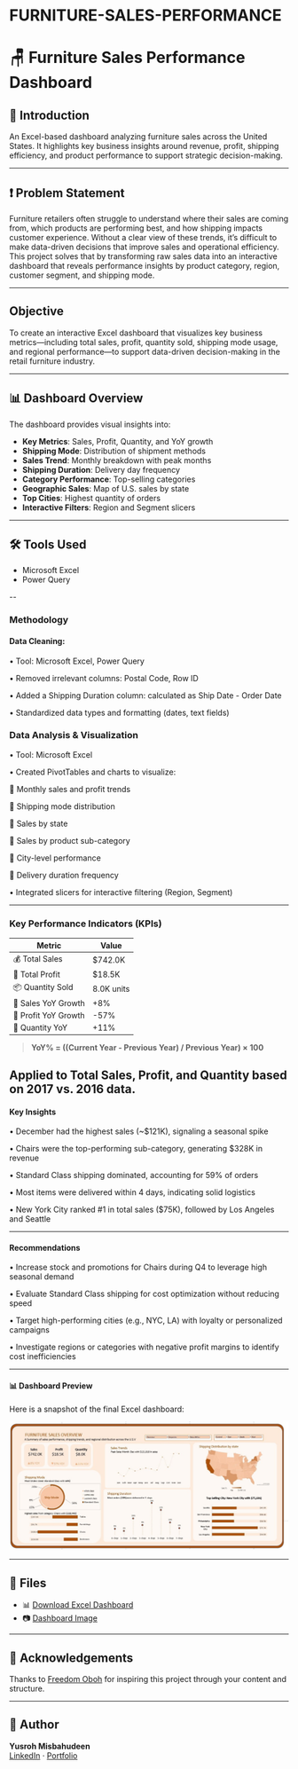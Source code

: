 # FURNITURE-SALES-PERFORMANCE
# 🪑 Furniture Sales Performance Dashboard

## 📌 Introduction
An Excel-based dashboard analyzing furniture sales across the United States. It highlights key business insights around revenue, profit, shipping efficiency, and product performance to support strategic decision-making.

---

## ❗ Problem Statement
Furniture retailers often struggle to understand where their sales are coming from, which products are performing best, and how shipping impacts customer experience. Without a clear view of these trends, it’s difficult to make data-driven decisions that improve sales and operational efficiency. This project solves that by transforming raw sales data into an interactive dashboard that reveals performance insights by product category, region, customer segment, and shipping mode.

---

##  Objective
To create an interactive Excel dashboard that visualizes key business metrics—including total sales, profit, quantity sold, shipping mode usage, and regional performance—to support data-driven decision-making in the retail furniture industry.

---

## 📊 Dashboard Overview
The dashboard provides visual insights into:

- **Key Metrics**: Sales, Profit, Quantity, and YoY growth
- **Shipping Mode**: Distribution of shipment methods
- **Sales Trend**: Monthly breakdown with peak months
- **Shipping Duration**: Delivery day frequency
- **Category Performance**: Top-selling categories
- **Geographic Sales**: Map of U.S. sales by state
- **Top Cities**: Highest quantity of orders
- **Interactive Filters**: Region and Segment slicers

---

## 🛠️ Tools Used
- Microsoft Excel
- Power Query

--

### Methodology
#### Data Cleaning:

•	Tool: Microsoft Excel, Power Query

•	Removed irrelevant columns: Postal Code, Row ID

•	Added a Shipping Duration column: calculated as Ship Date - Order Date

•	Standardized data types and formatting (dates, text fields)


 ### Data Analysis & Visualization
•	Tool: Microsoft Excel

•	Created PivotTables and charts to visualize:

	Monthly sales and profit trends

	Shipping mode distribution

	Sales by state

	Sales by product sub-category

	City-level performance

	Delivery duration frequency

•	Integrated slicers for interactive filtering (Region, Segment)
 

---

### Key Performance Indicators (KPIs)

| Metric              | Value     |
|---------------------|-----------|
| 💰 Total Sales       | $742.0K   |
| 💸 Total Profit      | $18.5K    |
| 📦 Quantity Sold     | 8.0K units|
| 🔼 Sales YoY Growth  | +8%       |
| 🔽 Profit YoY Growth | -57%      |
| 🔼 Quantity YoY      | +11%      |

> **YoY% = ((Current Year - Previous Year) / Previous Year) × 100**

Applied to Total Sales, Profit, and Quantity based on 2017 vs. 2016 data.
---

#### Key Insights

•	December had the highest sales (~$121K), signaling a seasonal spike

•	Chairs were the top-performing sub-category, generating $328K in revenue

•	Standard Class shipping dominated, accounting for 59% of orders

•	Most items were delivered within 4 days, indicating solid logistics

•	New York City ranked #1 in total sales ($75K), followed by Los Angeles and Seattle 


---

#### Recommendations

•	Increase stock and promotions for Chairs during Q4 to leverage high seasonal demand

•	Evaluate Standard Class shipping for cost optimization without reducing speed

•	Target high-performing cities (e.g., NYC, LA) with loyalty or personalized campaigns

•	Investigate regions or categories with negative profit margins to identify cost inefficiencies


---

 #### 📊 Dashboard Preview

Here is a snapshot of the final Excel dashboard:

![Furniture sales Dashboard Overview](https://github.com/MISYUSENI18/FURNITURE-SALES-PERFORMANCE/blob/main/furniture_data.jpg)

---

## 📁 Files

- 📊 [Download Excel Dashboard](#)
- 📷 [Dashboard Image](furniture_data.jpg)

---

## 🙏 Acknowledgements

Thanks to [Freedom Oboh](https://www.linkedin.com/in/freedom-oboh/) for inspiring this project through your content and structure.

---

## 📌 Author

**Yusroh Misbahudeen**  
[LinkedIn](https://www.linkedin.com/in/your-link/) · [Portfolio](https://www.datascienceportfol.io/yusrohmisbahudeen15)
